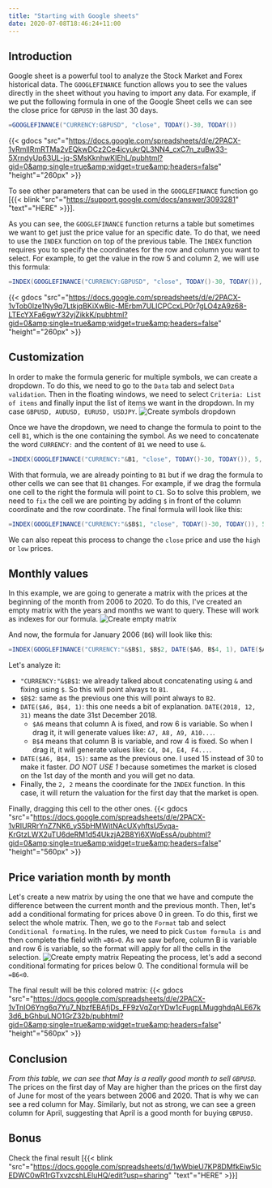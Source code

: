 ```yaml
---
title: "Starting with Google sheets"
date: 2020-07-08T18:46:24+11:00
---
```


## Introduction
Google sheet is a powerful tool to analyze the Stock Market and Forex historical data. The `GOOGLEFINANCE` function allows you to see the values directly in the sheet without you having to import any data.
For example, if we put the following formula in one of the Google Sheet cells we can see the close price for `GBPUSD` in the last 30 days.
```csharp
=GOOGLEFINANCE("CURRENCY:GBPUSD", "close", TODAY()-30, TODAY())
```
{{< gdocs "src"="https://docs.google.com/spreadsheets/d/e/2PACX-1vRmlIRmRTMa2vEQkwDCz2Ce4icyukrQL3NN4_cxC7n_zuBw33-5XrndyUp63UL-jq-SMsKknhwKIEhL/pubhtml?gid=0&amp;single=true&amp;widget=true&amp;headers=false" "height"="260px" >}}

To see other parameters that can be used in the `GOOGLEFINANCE` function go [{{< blink "src"="https://support.google.com/docs/answer/3093281" "text"="HERE" >}}].

As you can see, the `GOOGLEFINANCE` function returns a table but sometimes we want to get just the price value for an specific date. To do that, we need to use the `INDEX` function on top of the previous table. The `INDEX` function requires you to specify the coordinates for the row and column you want to select.
For example, to get the value in the row 5 and column 2, we will use this formula:

```csharp
=INDEX(GOOGLEFINANCE("CURRENCY:GBPUSD", "close", TODAY()-30, TODAY()), 5, 2)
```
{{< gdocs "src"="https://docs.google.com/spreadsheets/d/e/2PACX-1vTob0lze1Ny9q7LtkjqBKiXwBic-MErbm7ULICPCcxLP0r7gLO4zA9z68-LTEcYXFa6gwY32yjZikkK/pubhtml?gid=0&amp;single=true&amp;widget=true&amp;headers=false" "height"="260px" >}}

## Customization
In order to make the formula generic for multiple symbols, we can create a dropdown. To do this, we need to go to the `Data` tab and select `Data validation`.
Then in the floating windows, we need to select `Criteria: List of items` and finally input the list of items we want in the dropdown. In my case `GBPUSD, AUDUSD, EURUSD, USDJPY`.
![Create symbols dropdown](/trading/spreadsheet-symbols-dropdown.png)

Once we have the dropdown, we need to change the formula to point to the cell `B1`, which is the one containing the symbol. As we need to concatenate the word `CURRENCY:` and the content of `B1` we need to use `&`.
```csharp
=INDEX(GOOGLEFINANCE("CURRENCY:"&B1, "close", TODAY()-30, TODAY()), 5, 2)
```
With that formula, we are already pointing to `B1` but if we drag the formula to other cells we can see that `B1` changes. For example, if we drag the formula one cell to the right the formula will point to `C1`. So to solve this problem, we need to `fix` the cell we are pointing by adding `$` in front of the column coordinate and the row coordinate. The final formula will look like this:
```csharp
=INDEX(GOOGLEFINANCE("CURRENCY:"&$B$1, "close", TODAY()-30, TODAY()), 5, 2)
```
We can also repeat this process to change the `close` price and use the `high` or `low` prices.

## Monthly values
In this example, we are going to generate a matrix with the prices at the beginning of the month from 2006 to 2020.
To do this, I've created an empty matrix with the years and months we want to query. These will work as indexes for our formula.
![Create empty matrix](/trading/spreadsheet-empty-matrix.png)

And now, the formula for January 2006 (`B6`) will look like this:
```csharp
=INDEX(GOOGLEFINANCE("CURRENCY:"&$B$1, $B$2, DATE($A6, B$4, 1), DATE($A6, B$4, 15)), 2, 2)
```
Let's analyze it:
  * `"CURRENCY:"&$B$1`: we already talked about concatenating using `&` and fixing using `$`. So this will point always to `B1`.
  * `$B$2`: same as the previous one this will point always to `B2`.
  * `DATE($A6, B$4, 1)`: this one needs a bit of explanation. `DATE(2018, 12, 31)` means the date 31st December 2018.
    * `$A6` means that column A is fixed, and row 6 is variable. So when I drag it, it will generate values like: `A7, A8, A9, A10...`.
    * `B$4` means that column B is variable, and row 4 is fixed. So when I drag it, it will generate values like: `C4, D4, E4, F4...`.
  * `DATE($A6, B$4, 15)`: same as the previous one. I used 15 instead of 30 to make it faster. *DO NOT USE 1* because sometimes the market is closed on the 1st day of the month and you will get no data.
  * Finally, the `2, 2` means the coordinate for the `INDEX` function. In this case, it will return the valuation for the first day that the market is open.

Finally, dragging this cell to the other ones.
{{< gdocs "src"="https://docs.google.com/spreadsheets/d/e/2PACX-1vRIURRrYnZ7NK6_yS5bHMWitNAcUXyhftsU5vqa-KrGtzLWX2uTU6deRM1d54UkzjA2B8Yi6XWqEssA/pubhtml?gid=0&amp;single=true&amp;widget=true&amp;headers=false" "height"="560px" >}}

## Price variation month by month
Let's create a new matrix by using the one that we have and compute the difference between the current month and the previous month.
Then, let's add a conditional formating for prices above 0 in green. To do this, first we select the whole matrix. Then, we go to the `Format` tab and select `Conditional formating`. In the rules, we need to pick `Custom formula is` and then complete the field with `=B6>0`. As we saw before, column B is variable and row 6 is variable, so the format will apply for all the cells in the selection.
![Create empty matrix](/trading/spreadsheet-conditional-formating.png)
Repeating the process, let's add a second conditional formating for prices below 0. The conditional formula will be `=B6<0`.

The final result will be this colored matrix:
{{< gdocs "src"="https://docs.google.com/spreadsheets/d/e/2PACX-1vTnIO6Yng6q7Yu7_NbzfEBAfjDs_FF9zVqZqrYDw1cFugpLMugghdqALE67k3d6_bGhbuLNO1GrZ32b/pubhtml?gid=0&amp;single=true&amp;widget=true&amp;headers=false" "height"="560px" >}}

## Conclusion
*From this table, we can see that May is a really good month to sell `GBPUSD`.*
The prices on the first day of May are higher than the prices on the first day of June for most of the years between 2006 and 2020. That is why we can see a red column for May.
Similarly, but not as strong, we can see a green column for April, suggesting that April is a good month for buying `GBPUSD`.

## Bonus
Check the final result [{{< blink "src"="https://docs.google.com/spreadsheets/d/1wWbieU7KP8DMfkEiw5lcEDWC0wR1rGTxvzcshLEluHQ/edit?usp=sharing" "text"="HERE" >}}]